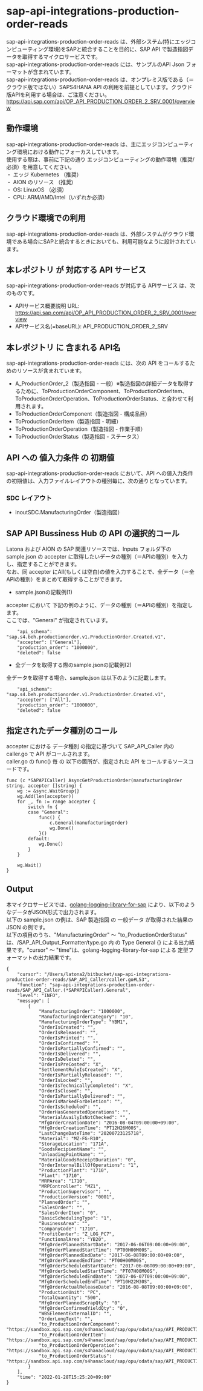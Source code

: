 # sap-api-integrations-production-order-reads  
sap-api-integrations-production-order-reads は、外部システム(特にエッジコンピューティング環境)をSAPと統合することを目的に、SAP API で製造指図データを取得するマイクロサービスです。    
sap-api-integrations-production-order-reads には、サンプルのAPI Json フォーマットが含まれています。   
sap-api-integrations-production-order-reads は、オンプレミス版である（＝クラウド版ではない）SAPS4HANA API の利用を前提としています。クラウド版APIを利用する場合は、ご注意ください。   
https://api.sap.com/api/OP_API_PRODUCTION_ORDER_2_SRV_0001/overview    

## 動作環境  

sap-api-integrations-production-order-reads は、主にエッジコンピューティング環境における動作にフォーカスしています。  
使用する際は、事前に下記の通り エッジコンピューティングの動作環境（推奨/必須）を用意してください。  
・ エッジ Kubernetes （推奨）    
・ AION のリソース （推奨)    
・ OS: LinuxOS （必須）    
・ CPU: ARM/AMD/Intel（いずれか必須）    

## クラウド環境での利用

sap-api-integrations-production-order-reads は、外部システムがクラウド環境である場合にSAPと統合するときにおいても、利用可能なように設計されています。  

## 本レポジトリ が 対応する API サービス
sap-api-integrations-production-order-reads が対応する APIサービス は、次のものです。

* APIサービス概要説明 URL: https://api.sap.com/api/OP_API_PRODUCTION_ORDER_2_SRV_0001/overview  
* APIサービス名(=baseURL): API_PRODUCTION_ORDER_2_SRV

## 本レポジトリ に 含まれる API名
sap-api-integrations-production-order-reads には、次の API をコールするためのリソースが含まれています。  

* A_ProductionOrder_2（製造指図 - 一般）※製造指図の詳細データを取得するために、ToProductionOrderComponent、ToProductionOrderItem、ToProductionOrderOperation、ToProductionOrderStatus、と合わせて利用されます。
* ToProductionOrderComponent（製造指図 - 構成品目）
* ToProductionOrderItem（製造指図 - 明細）
* ToProductionOrderOperation（製造指図 - 作業手順）
* ToProductionOrderStatus（製造指図 - ステータス）

## API への 値入力条件 の 初期値
sap-api-integrations-production-order-reads において、API への値入力条件の初期値は、入力ファイルレイアウトの種別毎に、次の通りとなっています。  

### SDC レイアウト

* inoutSDC.ManufacturingOrder（製造指図）

## SAP API Bussiness Hub の API の選択的コール

Latona および AION の SAP 関連リソースでは、Inputs フォルダ下の sample.json の accepter に取得したいデータの種別（＝APIの種別）を入力し、指定することができます。  
なお、同 accepter にAll(もしくは空白)の値を入力することで、全データ（＝全APIの種別）をまとめて取得することができます。  

* sample.jsonの記載例(1)  

accepter において 下記の例のように、データの種別（＝APIの種別）を指定します。  
ここでは、"General" が指定されています。    
  
```
	"api_schema": "sap.s4.beh.productionorder.v1.ProductionOrder.Created.v1",
	"accepter": ["General"],
	"production_order": "1000000",
	"deleted": false
```
  
* 全データを取得する際のsample.jsonの記載例(2)  

全データを取得する場合、sample.json は以下のように記載します。  

```
	"api_schema": "sap.s4.beh.productionorder.v1.ProductionOrder.Created.v1",
	"accepter": ["All"],
	"production_order": "1000000",
	"deleted": false
```



## 指定されたデータ種別のコール

accepter における データ種別 の指定に基づいて SAP_API_Caller 内の caller.go で API がコールされます。  
caller.go の func() 毎 の 以下の箇所が、指定された API をコールするソースコードです。  

```
func (c *SAPAPICaller) AsyncGetProductionOrder(manufacturingOrder string, accepter []string) {
	wg := &sync.WaitGroup{}
	wg.Add(len(accepter))
	for _, fn := range accepter {
		switch fn {
		case "General":
			func() {
				c.General(manufacturingOrder)
				wg.Done()
			}()
		default:
			wg.Done()
		}
	}

	wg.Wait()
}
```

## Output  
本マイクロサービスでは、[golang-logging-library-for-sap](https://github.com/latonaio/golang-logging-library-for-sap) により、以下のようなデータがJSON形式で出力されます。  
以下の sample.json の例は、SAP 製造指図 の 一般データ が取得された結果の JSON の例です。  
以下の項目のうち、"ManufacturingOrder" ～ "to_ProductionOrderStatus" は、/SAP_API_Output_Formatter/type.go 内 の Type General {} による出力結果です。"cursor" ～ "time"は、golang-logging-library-for-sap による 定型フォーマットの出力結果です。  

```
{
	"cursor": "/Users/latona2/bitbucket/sap-api-integrations-production-order-reads/SAP_API_Caller/caller.go#L53",
	"function": "sap-api-integrations-production-order-reads/SAP_API_Caller.(*SAPAPICaller).General",
	"level": "INFO",
	"message": [
		{
			"ManufacturingOrder": "1000000",
			"ManufacturingOrderCategory": "10",
			"ManufacturingOrderType": "YBM1",
			"OrderIsCreated": "",
			"OrderIsReleased": "",
			"OrderIsPrinted": "",
			"OrderIsConfirmed": "",
			"OrderIsPartiallyConfirmed": "",
			"OrderIsDelivered": "",
			"OrderIsDeleted": "",
			"OrderIsPreCosted": "X",
			"SettlementRuleIsCreated": "X",
			"OrderIsPartiallyReleased": "",
			"OrderIsLocked": "",
			"OrderIsTechnicallyCompleted": "X",
			"OrderIsClosed": "",
			"OrderIsPartiallyDelivered": "",
			"OrderIsMarkedForDeletion": "",
			"OrderIsScheduled": "",
			"OrderHasGeneratedOperations": "",
			"MaterialAvailyIsNotChecked": "",
			"MfgOrderCreationDate": "2016-08-04T09:00:00+09:00",
			"MfgOrderCreationTime": "PT12H26M00S",
			"LastChangeDateTime": "20200723125718",
			"Material": "MZ-FG-R10",
			"StorageLocation": "171A",
			"GoodsRecipientName": "",
			"UnloadingPointName": "",
			"MaterialGoodsReceiptDuration": "0",
			"OrderInternalBillOfOperations": "1",
			"ProductionPlant": "1710",
			"Plant": "1710",
			"MRPArea": "1710",
			"MRPController": "MZ1",
			"ProductionSupervisor": "",
			"ProductionVersion": "0001",
			"PlannedOrder": "",
			"SalesOrder": "",
			"SalesOrderItem": "0",
			"BasicSchedulingType": "1",
			"BusinessArea": "",
			"CompanyCode": "1710",
			"ProfitCenter": "Z_LOG_PC7",
			"FunctionalArea": "YB20",
			"MfgOrderPlannedStartDate": "2017-06-06T09:00:00+09:00",
			"MfgOrderPlannedStartTime": "PT00H00M00S",
			"MfgOrderPlannedEndDate": "2017-06-08T09:00:00+09:00",
			"MfgOrderPlannedEndTime": "PT00H00M00S",
			"MfgOrderScheduledStartDate": "2017-06-06T09:00:00+09:00",
			"MfgOrderScheduledStartTime": "PT07H00M00S",
			"MfgOrderScheduledEndDate": "2017-06-07T09:00:00+09:00",
			"MfgOrderScheduledEndTime": "PT10H22M30S",
			"MfgOrderActualReleaseDate": "2016-08-08T09:00:00+09:00",
			"ProductionUnit": "PC",
			"TotalQuantity": "500",
			"MfgOrderPlannedScrapQty": "0",
			"MfgOrderConfirmedYieldQty": "0",
			"WBSElementExternalID": "",
			"OrderLongText": "",
			"to_ProductionOrderComponent": "https://sandbox.api.sap.com/s4hanacloud/sap/opu/odata/sap/API_PRODUCTION_ORDER_2_SRV/A_ProductionOrder_2('1000000')/to_ProductionOrderComponent",
			"to_ProductionOrderItem": "https://sandbox.api.sap.com/s4hanacloud/sap/opu/odata/sap/API_PRODUCTION_ORDER_2_SRV/A_ProductionOrder_2('1000000')/to_ProductionOrderItem",
			"to_ProductionOrderOperation": "https://sandbox.api.sap.com/s4hanacloud/sap/opu/odata/sap/API_PRODUCTION_ORDER_2_SRV/A_ProductionOrder_2('1000000')/to_ProductionOrderOperation",
			"to_ProductionOrderStatus": "https://sandbox.api.sap.com/s4hanacloud/sap/opu/odata/sap/API_PRODUCTION_ORDER_2_SRV/A_ProductionOrder_2('1000000')/to_ProductionOrderStatus"
		}
	],
	"time": "2022-01-28T15:25:20+09:00"
}
```
